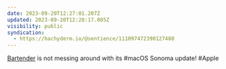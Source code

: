 ```yaml
---
date: 2023-09-20T12:27:01.207Z
updated: 2023-09-20T12:28:17.085Z
visibility: public
syndication:
  - https://hachyderm.io/@sentience/111097472390127480
---
```


[Bartender](https://www.macbartender.com/Bartender5/) is not messing around with its #macOS Sonoma update! #Apple
